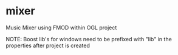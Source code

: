 # mixer
Music Mixer using FMOD within OGL project

NOTE: Boost lib's for windows need to be prefixed with "lib" in the properties after project is created
